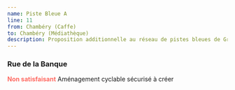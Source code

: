 ```yaml
---
name: Piste Bleue A
line: 11
from: Chambéry (Caffe)
to: Chambéry (Médiathèque)
description: Proposition additionnelle au réseau de pistes bleues de Grand Chambéry pour desservir Mérande, Bassens et Bary.
---
```


### Rue de la Banque
<span style="color:#ff6961;font-weight:bold">Non satisfaisant</span> Aménagement cyclable sécurisé à créer

